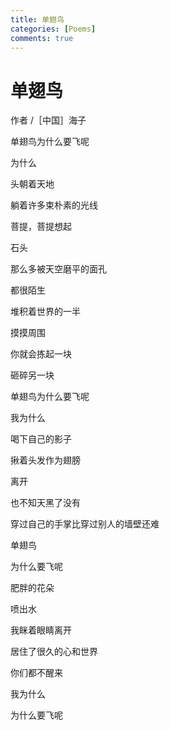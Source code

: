 ```yaml
---
title: 单翅鸟
categories: [Poems]
comments: true
---
```


# 单翅鸟
作者 /［中国］海子

单翅鸟为什么要飞呢

为什么

头朝着天地

躺着许多束朴素的光线

菩提，菩提想起

石头

那么多被天空磨平的面孔

都很陌生

堆积着世界的一半

摸摸周围

你就会拣起一块

砸碎另一块

单翅鸟为什么要飞呢

我为什么

喝下自己的影子

揪着头发作为翅膀

离开

也不知天黑了没有

穿过自己的手掌比穿过别人的墙壁还难

单翅鸟

为什么要飞呢

肥胖的花朵

喷出水

我眯着眼睛离开

居住了很久的心和世界

你们都不醒来

我为什么

为什么要飞呢
